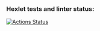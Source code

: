 ### Hexlet tests and linter status:
[![Actions Status](https://github.com/svntmr/python-project-lvl3/workflows/hexlet-check/badge.svg)](https://github.com/svntmr/python-project-lvl3/actions)